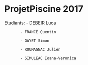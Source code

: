 # ProjetPiscine 2017
Etudiants: - DEBEIR Luca

           - FRANCE Quentin
           
           - GAYET Simon
           
           - ROUMAGNAC Julien
           
           - SIMULEAC Ioana-Veronica
